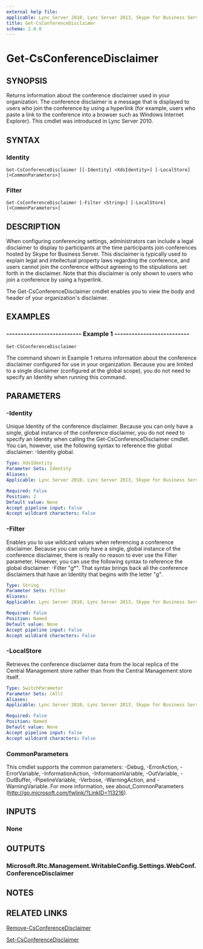 ```yaml
---
external help file: 
applicable: Lync Server 2010, Lync Server 2013, Skype for Business Server 2015, Skype for Business Server 2019
title: Get-CsConferenceDisclaimer
schema: 2.0.0
---
```


# Get-CsConferenceDisclaimer

## SYNOPSIS
Returns information about the conference disclaimer used in your organization.
The conference disclaimer is a message that is displayed to users who join the conference by using a hyperlink (for example, users who paste a link to the conference into a browser such as Windows Internet Explorer).
This cmdlet was introduced in Lync Server 2010.


## SYNTAX

### Identity
```
Get-CsConferenceDisclaimer [[-Identity] <XdsIdentity>] [-LocalStore] [<CommonParameters>]
```

### Filter
```
Get-CsConferenceDisclaimer [-Filter <String>] [-LocalStore] [<CommonParameters>]
```

## DESCRIPTION
When configuring conferencing settings, administrators can include a legal disclaimer to display to participants at the time participants join conferences hosted by Skype for Business Server.
This disclaimer is typically used to explain legal and intellectual property laws regarding the conference, and users cannot join the conference without agreeing to the stipulations set forth in the disclaimer.
Note that this disclaimer is only shown to users who join a conference by using a hyperlink.

The Get-CsConferenceDisclaimer cmdlet enables you to view the body and header of your organization's disclaimer.


## EXAMPLES

### -------------------------- Example 1 --------------------------
```
Get-CSConferenceDisclaimer
```

The command shown in Example 1 returns information about the conference disclaimer configured for use in your organization.
Because you are limited to a single disclaimer (configured at the global scope), you do not need to specify an Identity when running this command.


## PARAMETERS

### -Identity
Unique Identity of the conference disclaimer.
Because you can only have a single, global instance of the conference disclaimer, you do not need to specify an Identity when calling the Get-CsConferenceDisclaimer cmdlet.
You can, however, use the following syntax to reference the global disclaimer: -Identity global.

```yaml
Type: XdsIdentity
Parameter Sets: Identity
Aliases: 
Applicable: Lync Server 2010, Lync Server 2013, Skype for Business Server 2015, Skype for Business Server 2019

Required: False
Position: 2
Default value: None
Accept pipeline input: False
Accept wildcard characters: False
```

### -Filter
Enables you to use wildcard values when referencing a conference disclaimer.
Because you can only have a single, global instance of the conference disclaimer, there is really no reason to ever use the Filter parameter.
However, you can use the following syntax to reference the global disclaimer: -Filter "g*".
That syntax brings back all the conference disclaimers that have an Identity that begins with the letter "g".

```yaml
Type: String
Parameter Sets: Filter
Aliases: 
Applicable: Lync Server 2010, Lync Server 2013, Skype for Business Server 2015, Skype for Business Server 2019

Required: False
Position: Named
Default value: None
Accept pipeline input: False
Accept wildcard characters: False
```

### -LocalStore
Retrieves the conference disclaimer data from the local replica of the Central Management store rather than from the Central Management store itself.

```yaml
Type: SwitchParameter
Parameter Sets: (All)
Aliases: 
Applicable: Lync Server 2010, Lync Server 2013, Skype for Business Server 2015, Skype for Business Server 2019

Required: False
Position: Named
Default value: None
Accept pipeline input: False
Accept wildcard characters: False
```

### CommonParameters
This cmdlet supports the common parameters: -Debug, -ErrorAction, -ErrorVariable, -InformationAction, -InformationVariable, -OutVariable, -OutBuffer, -PipelineVariable, -Verbose, -WarningAction, and -WarningVariable. For more information, see about_CommonParameters (http://go.microsoft.com/fwlink/?LinkID=113216).


## INPUTS

### None


## OUTPUTS

### Microsoft.Rtc.Management.WritableConfig.Settings.WebConf.ConferenceDisclaimer


## NOTES


## RELATED LINKS

[Remove-CsConferenceDisclaimer](Remove-CsConferenceDisclaimer.md)

[Set-CsConferenceDisclaimer](Set-CsConferenceDisclaimer.md)

